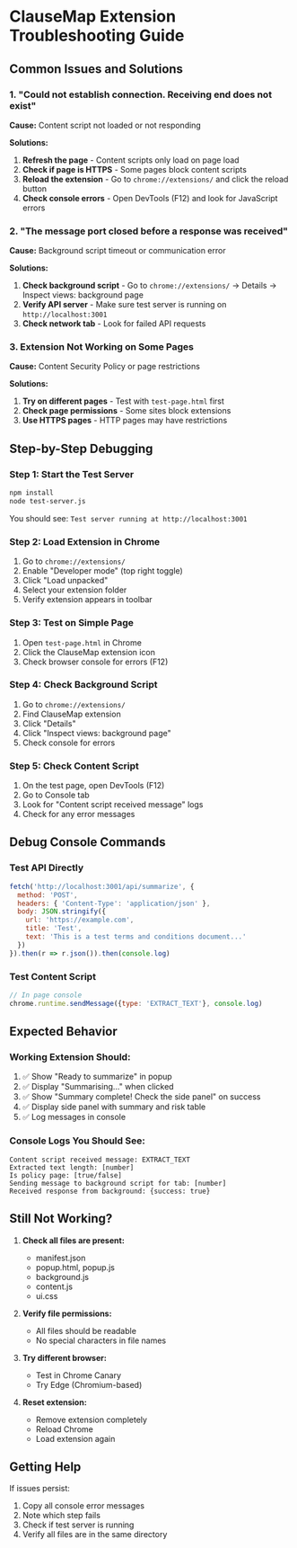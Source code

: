 # ClauseMap Extension Troubleshooting Guide

## Common Issues and Solutions

### 1. "Could not establish connection. Receiving end does not exist"

**Cause:** Content script not loaded or not responding

**Solutions:**
1. **Refresh the page** - Content scripts only load on page load
2. **Check if page is HTTPS** - Some pages block content scripts
3. **Reload the extension** - Go to `chrome://extensions/` and click the reload button
4. **Check console errors** - Open DevTools (F12) and look for JavaScript errors

### 2. "The message port closed before a response was received"

**Cause:** Background script timeout or communication error

**Solutions:**
1. **Check background script** - Go to `chrome://extensions/` → Details → Inspect views: background page
2. **Verify API server** - Make sure test server is running on `http://localhost:3001`
3. **Check network tab** - Look for failed API requests

### 3. Extension Not Working on Some Pages

**Cause:** Content Security Policy or page restrictions

**Solutions:**
1. **Try on different pages** - Test with `test-page.html` first
2. **Check page permissions** - Some sites block extensions
3. **Use HTTPS pages** - HTTP pages may have restrictions

## Step-by-Step Debugging

### Step 1: Start the Test Server
```bash
npm install
node test-server.js
```
You should see: `Test server running at http://localhost:3001`

### Step 2: Load Extension in Chrome
1. Go to `chrome://extensions/`
2. Enable "Developer mode" (top right toggle)
3. Click "Load unpacked"
4. Select your extension folder
5. Verify extension appears in toolbar

### Step 3: Test on Simple Page
1. Open `test-page.html` in Chrome
2. Click the ClauseMap extension icon
3. Check browser console for errors (F12)

### Step 4: Check Background Script
1. Go to `chrome://extensions/`
2. Find ClauseMap extension
3. Click "Details"
4. Click "Inspect views: background page"
5. Check console for errors

### Step 5: Check Content Script
1. On the test page, open DevTools (F12)
2. Go to Console tab
3. Look for "Content script received message" logs
4. Check for any error messages

## Debug Console Commands

### Test API Directly
```javascript
fetch('http://localhost:3001/api/summarize', {
  method: 'POST',
  headers: { 'Content-Type': 'application/json' },
  body: JSON.stringify({
    url: 'https://example.com',
    title: 'Test',
    text: 'This is a test terms and conditions document...'
  })
}).then(r => r.json()).then(console.log)
```

### Test Content Script
```javascript
// In page console
chrome.runtime.sendMessage({type: 'EXTRACT_TEXT'}, console.log)
```

## Expected Behavior

### Working Extension Should:
1. ✅ Show "Ready to summarize" in popup
2. ✅ Display "Summarising…" when clicked
3. ✅ Show "Summary complete! Check the side panel" on success
4. ✅ Display side panel with summary and risk table
5. ✅ Log messages in console

### Console Logs You Should See:
```
Content script received message: EXTRACT_TEXT
Extracted text length: [number]
Is policy page: [true/false]
Sending message to background script for tab: [number]
Received response from background: {success: true}
```

## Still Not Working?

1. **Check all files are present:**
   - manifest.json
   - popup.html, popup.js
   - background.js
   - content.js
   - ui.css

2. **Verify file permissions:**
   - All files should be readable
   - No special characters in file names

3. **Try different browser:**
   - Test in Chrome Canary
   - Try Edge (Chromium-based)

4. **Reset extension:**
   - Remove extension completely
   - Reload Chrome
   - Load extension again

## Getting Help

If issues persist:
1. Copy all console error messages
2. Note which step fails
3. Check if test server is running
4. Verify all files are in the same directory

